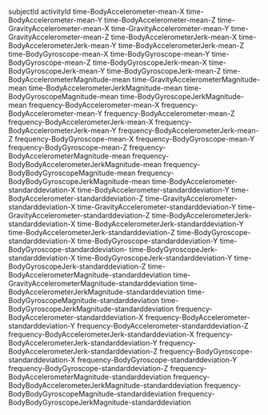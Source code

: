 subjectId
activityId 
time-BodyAccelerometer-mean-X 
time-BodyAccelerometer-mean-Y 
time-BodyAccelerometer-mean-Z 
time-GravityAccelerometer-mean-X 
time-GravityAccelerometer-mean-Y 
time-GravityAccelerometer-mean-Z 
time-BodyAccelerometerJerk-mean-X 
time-BodyAccelerometerJerk-mean-Y 
time-BodyAccelerometerJerk-mean-Z 
time-BodyGyroscope-mean-X 
time-BodyGyroscope-mean-Y 
time-BodyGyroscope-mean-Z 
time-BodyGyroscopeJerk-mean-X 
time-BodyGyroscopeJerk-mean-Y 
time-BodyGyroscopeJerk-mean-Z 
time-BodyAccelerometerMagnitude-mean 
time-GravityAccelerometerMagnitude-mean 
time-BodyAccelerometerJerkMagnitude-mean 
time-BodyGyroscopeMagnitude-mean 
time-BodyGyroscopeJerkMagnitude-mean 
frequency-BodyAccelerometer-mean-X 
frequency-BodyAccelerometer-mean-Y 
frequency-BodyAccelerometer-mean-Z 
frequency-BodyAccelerometerJerk-mean-X 
frequency-BodyAccelerometerJerk-mean-Y 
frequency-BodyAccelerometerJerk-mean-Z 
frequency-BodyGyroscope-mean-X 
frequency-BodyGyroscope-mean-Y 
frequency-BodyGyroscope-mean-Z 
frequency-BodyAccelerometerMagnitude-mean 
frequency-BodyBodyAccelerometerJerkMagnitude-mean 
frequency-BodyBodyGyroscopeMagnitude-mean 
frequency-BodyBodyGyroscopeJerkMagnitude-mean 
time-BodyAccelerometer-standarddeviation-X 
time-BodyAccelerometer-standarddeviation-Y 
time-BodyAccelerometer-standarddeviation-Z 
time-GravityAccelerometer-standarddeviation-X 
time-GravityAccelerometer-standarddeviation-Y 
time-GravityAccelerometer-standarddeviation-Z 
time-BodyAccelerometerJerk-standarddeviation-X 
time-BodyAccelerometerJerk-standarddeviation-Y 
time-BodyAccelerometerJerk-standarddeviation-Z 
time-BodyGyroscope-standarddeviation-X 
time-BodyGyroscope-standarddeviation-Y 
time-BodyGyroscope-standarddeviation-
time-BodyGyroscopeJerk-standarddeviation-X 
time-BodyGyroscopeJerk-standarddeviation-Y 
time-BodyGyroscopeJerk-standarddeviation-Z 
time-BodyAccelerometerMagnitude-standarddeviation 
time-GravityAccelerometerMagnitude-standarddeviation 
time-BodyAccelerometerJerkMagnitude-standarddeviation 
time-BodyGyroscopeMagnitude-standarddeviation 
time-BodyGyroscopeJerkMagnitude-standarddeviation 
frequency-BodyAccelerometer-standarddeviation-X 
frequency-BodyAccelerometer-standarddeviation-Y 
frequency-BodyAccelerometer-standarddeviation-Z 
frequency-BodyAccelerometerJerk-standarddeviation-X 
frequency-BodyAccelerometerJerk-standarddeviation-Y 
frequency-BodyAccelerometerJerk-standarddeviation-Z 
frequency-BodyGyroscope-standarddeviation-X 
frequency-BodyGyroscope-standarddeviation-Y 
frequency-BodyGyroscope-standarddeviation-Z 
frequency-BodyAccelerometerMagnitude-standarddeviation 
frequency-BodyBodyAccelerometerJerkMagnitude-standarddeviation 
frequency-BodyBodyGyroscopeMagnitude-standarddeviation 
frequency-BodyBodyGyroscopeJerkMagnitude-standarddeviation
